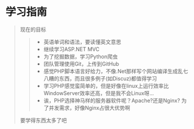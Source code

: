 # 学习指南
> 现在的目标
>> * 英语单词和语法，要读懂英文意思
>> * 继续学习ASP.NET MVC 
>> * 为了挖掘数据，学习Python爬虫
>> *  团队管理使用Git，上传到GitHub
>> * 感觉PHP脚本语言好给力，不像.Net那样写个网站编译生成乱七八糟的东西，而且很多例子(如Discuz)都值得学习
>> * 学习PHP感觉蛮简单的，但是好像在linux上运行效率比WindowServer效率还高，但是我不会Linux呀...
>> * 诶，PHP选择神马样的服务器软件呢？Apache?还是Nginx?  为了并发需求，好像Nginx占很大优势啊
> 
> 要学得东西太多了吧
